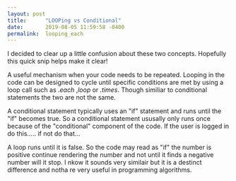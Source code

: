 ```yaml
---
layout: post
title:      "LOOPing vs Conditional"
date:       2019-08-05 11:59:58 -0400
permalink:  looping_each
---
```



I decided to clear up a little confusion about these two concepts. Hopefully this quick snip helps make it clear! 

A useful mechanism when your code needs to be repeated. Looping in the code can be designed to cycle until specific conditions are met by using a loop call such as *.each* ,*loop* or *.times*.  Though similiar to conditional statements the two are not the same.

A conditional statement typically uses an "if" statement and runs until the "if" becomes true. So a conditional statement ususally only runs once because of the "conditional" component of the code. If the user is logged in do this..... if not do that...

A loop runs until it is false. So the code may read as "if" the number is positive continue rendering the number and not until it finds a negative number will it stop.  I nkow it sounds very similair but it is a destinct difference and notha re very useful in programming algorithms.

